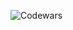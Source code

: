 ![Codewars](https://github.r2v.ch/codewars?user=LewisVex&name=true&top_languages=true&stroke=%23bb1e63&theme=20112d)
